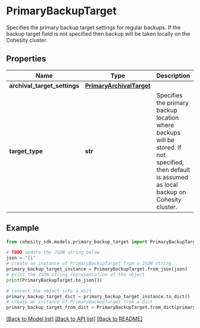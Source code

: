 # PrimaryBackupTarget

Specifies the primary backup target settings for regular backups. If the backup target field is not specified then backup will be taken locally on the Cohesity cluster.

## Properties

Name | Type | Description | Notes
------------ | ------------- | ------------- | -------------
**archival_target_settings** | [**PrimaryArchivalTarget**](PrimaryArchivalTarget.md) |  | [optional] 
**target_type** | **str** | Specifies the primary backup location where backups will be stored. If not specified, then default is assumed as local backup on Cohesity cluster. | [optional] [default to 'Local']

## Example

```python
from cohesity_sdk.models.primary_backup_target import PrimaryBackupTarget

# TODO update the JSON string below
json = "{}"
# create an instance of PrimaryBackupTarget from a JSON string
primary_backup_target_instance = PrimaryBackupTarget.from_json(json)
# print the JSON string representation of the object
print(PrimaryBackupTarget.to_json())

# convert the object into a dict
primary_backup_target_dict = primary_backup_target_instance.to_dict()
# create an instance of PrimaryBackupTarget from a dict
primary_backup_target_from_dict = PrimaryBackupTarget.from_dict(primary_backup_target_dict)
```
[[Back to Model list]](../README.md#documentation-for-models) [[Back to API list]](../README.md#documentation-for-api-endpoints) [[Back to README]](../README.md)


